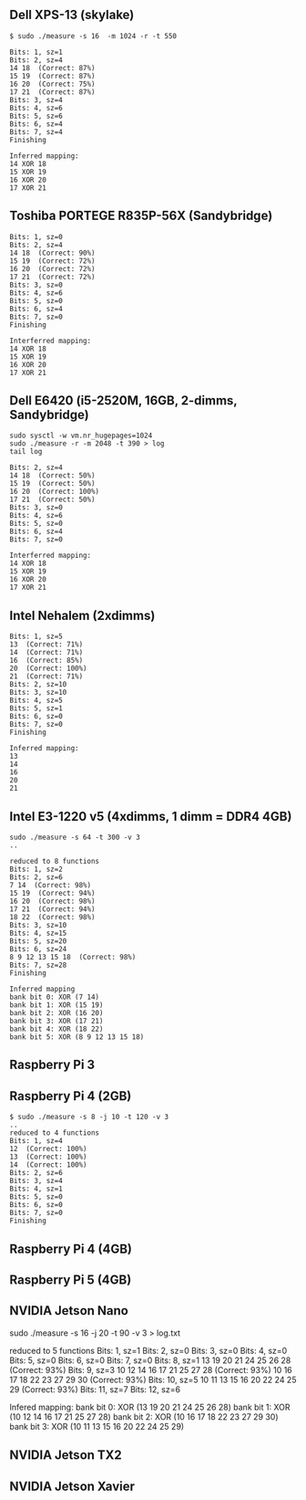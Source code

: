 
## Dell XPS-13 (skylake)

	$ sudo ./measure -s 16  -m 1024 -r -t 550

	Bits: 1, sz=1
	Bits: 2, sz=4
	14 18  (Correct: 87%)
	15 19  (Correct: 87%)
	16 20  (Correct: 75%)
	17 21  (Correct: 87%)
	Bits: 3, sz=4
	Bits: 4, sz=6
	Bits: 5, sz=6
	Bits: 6, sz=4
	Bits: 7, sz=4
	Finishing

	Inferred mapping:  
	14 XOR 18
	15 XOR 19
	16 XOR 20
	17 XOR 21

## Toshiba PORTEGE R835P-56X (Sandybridge)

	Bits: 1, sz=0
	Bits: 2, sz=4
	14 18  (Correct: 90%)
	15 19  (Correct: 72%)
	16 20  (Correct: 72%)
	17 21  (Correct: 72%)
	Bits: 3, sz=0
	Bits: 4, sz=6
	Bits: 5, sz=0
	Bits: 6, sz=4
	Bits: 7, sz=0
	Finishing

	Interferred mapping:
	14 XOR 18
	15 XOR 19
	16 XOR 20
	17 XOR 21

## Dell E6420 (i5-2520M, 16GB, 2-dimms, Sandybridge)

	sudo sysctl -w vm.nr_hugepages=1024
	sudo ./measure -r -m 2048 -t 390 > log
	tail log

	Bits: 2, sz=4
	14 18  (Correct: 50%)
	15 19  (Correct: 50%)
	16 20  (Correct: 100%)
	17 21  (Correct: 50%)
	Bits: 3, sz=0
	Bits: 4, sz=6
	Bits: 5, sz=0
	Bits: 6, sz=4
	Bits: 7, sz=0

	Interferred mapping:
	14 XOR 18
	15 XOR 19
	16 XOR 20
	17 XOR 21

## Intel Nehalem  (2xdimms) 

	Bits: 1, sz=5
	13  (Correct: 71%)
	14  (Correct: 71%)
	16  (Correct: 85%)
	20  (Correct: 100%)
	21  (Correct: 71%)
	Bits: 2, sz=10
	Bits: 3, sz=10
	Bits: 4, sz=5
	Bits: 5, sz=1
	Bits: 6, sz=0
	Bits: 7, sz=0
	Finishing

	Inferred mapping:
	13
	14
	16
	20
	21

## Intel E3-1220 v5 (4xdimms, 1 dimm = DDR4 4GB)

	sudo ./measure -s 64 -t 300 -v 3 
	..

	reduced to 8 functions
	Bits: 1, sz=2
	Bits: 2, sz=6
	7 14  (Correct: 98%)
	15 19  (Correct: 94%)
	16 20  (Correct: 98%)
	17 21  (Correct: 94%)
	18 22  (Correct: 98%)
	Bits: 3, sz=10
	Bits: 4, sz=15
	Bits: 5, sz=20
	Bits: 6, sz=24
	8 9 12 13 15 18  (Correct: 98%)
	Bits: 7, sz=28
	Finishing

	Inferred mapping
	bank bit 0: XOR (7 14)
	bank bit 1: XOR (15 19)
	bank bit 2: XOR (16 20)
	bank bit 3: XOR (17 21)
	bank bit 4: XOR (18 22)
	bank bit 5: XOR (8 9 12 13 15 18)

## Raspberry Pi 3

## Raspberry Pi 4 (2GB)

	$ sudo ./measure -s 8 -j 10 -t 120 -v 3
	..
	reduced to 4 functions
	Bits: 1, sz=4
	12  (Correct: 100%)
	13  (Correct: 100%)
	14  (Correct: 100%)
	Bits: 2, sz=6
	Bits: 3, sz=4
	Bits: 4, sz=1
	Bits: 5, sz=0
	Bits: 6, sz=0
	Bits: 7, sz=0
	Finishing

## Raspberry Pi 4 (4GB)

## Raspberry Pi 5 (4GB)



## NVIDIA Jetson Nano

sudo ./measure -s 16 -j 20 -t 90 -v 3 > log.txt

reduced to 5 functions
Bits: 1, sz=1
Bits: 2, sz=0
Bits: 3, sz=0
Bits: 4, sz=0
Bits: 5, sz=0
Bits: 6, sz=0
Bits: 7, sz=0
Bits: 8, sz=1
13 19 20 21 24 25 26 28  (Correct: 93%)
Bits: 9, sz=3
10 12 14 16 17 21 25 27 28  (Correct: 93%)
10 16 17 18 22 23 27 29 30  (Correct: 93%)
Bits: 10, sz=5
10 11 13 15 16 20 22 24 25 29  (Correct: 93%)
Bits: 11, sz=7
Bits: 12, sz=6

Infered mapping:
  bank bit 0: XOR (13 19 20 21 24 25 26 28)
  bank bit 1: XOR (10 12 14 16 17 21 25 27 28)
  bank bit 2: XOR (10 16 17 18 22 23 27 29 30)
  bank bit 3: XOR (10 11 13 15 16 20 22 24 25 29)

## NVIDIA Jetson TX2

## NVIDIA Jetson Xavier

